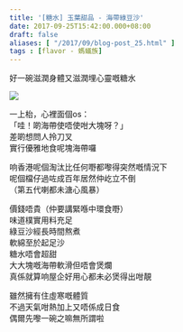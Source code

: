 ```yaml
---
title: '[糖水] 玉葉甜品 - 海帶綠豆沙'
date: 2017-09-25T15:42:00.000+08:00
draft: false
aliases: [ "/2017/09/blog-post_25.html" ]
tags : [flavor - 螞蟻族]
---
```


好一碗滋潤身體又滋潤埋心靈嘅糖水  
  

![](/images/leafdessert.jpg)

一上枱，心裡面個os：  
「哇！啲海帶使唔使咁大塊呀？」  
差啲想問人拎刀叉  
實行優雅地食呢塊海帶囉  
  
响香港呢個淘汰比任何嘢都嚟得突然嘅情況下  
呢個檔仔過咗成百年居然仲屹立不倒  
（第五代喇都未溏心風暴）  
  
價錢唔貴（仲要講緊喺中環食嘢）  
味道樸實用料充足  
綠豆沙經長時間熬煮  
軟綿至於起足沙  
糖水唔會超甜  
大大塊嘅海帶軟滑但唔會煲爛  
真係就算响屋企好用心都未必煲得出咁靚  
  
雖然擁有住虛寒嘅體質  
不過天氣咁熱加上又唔係成日食  
偶爾先嚟一碗之嘛無所謂啦
